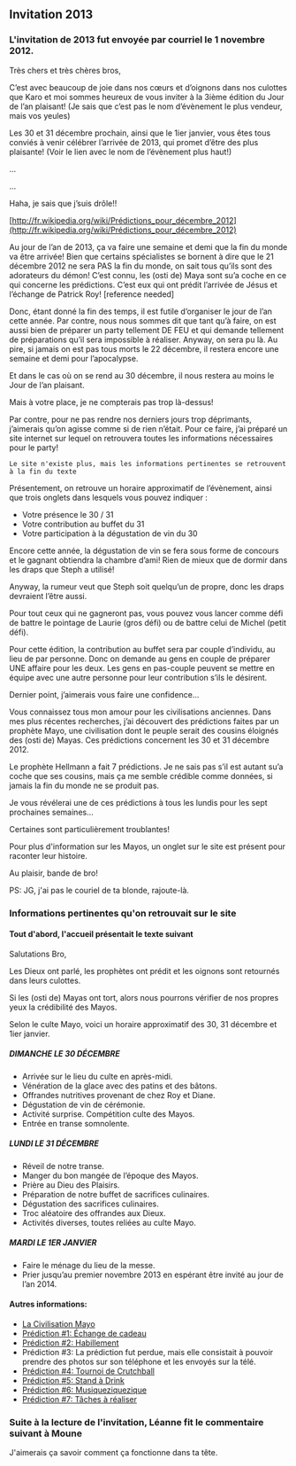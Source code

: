 ## Invitation 2013

### L'invitation de 2013 fut envoyée par courriel le 1 novembre 2012. 

Très chers et très chères bros,

C’est avec beaucoup de joie dans nos cœurs et d’oignons dans nos culottes que Karo et moi sommes heureux de vous inviter à la 3ième édition du Jour de l’an plaisant! (Je sais que c’est pas le nom d’évènement le plus vendeur, mais vos yeules)

Les 30 et 31 décembre prochain, ainsi que le 1ier janvier, vous êtes tous conviés à venir célébrer l’arrivée de 2013, qui promet d’être des plus plaisante! (Voir le lien avec le nom de l’évènement plus haut!)

…

…

Haha, je sais que j’suis drôle!!

[http://fr.wikipedia.org/wiki/Prédictions_pour_décembre_2012](http://fr.wikipedia.org/wiki/Prédictions_pour_décembre_2012)

Au jour de l’an de 2013, ça va faire une semaine et demi que la fin du monde va être arrivée! Bien que certains spécialistes se bornent à dire que le 21 décembre 2012 ne sera PAS la fin du monde, on sait tous qu’ils sont des adorateurs du démon! C’est connu, les (osti de) Maya sont su’a coche en ce qui concerne les prédictions. C’est eux qui ont prédit l’arrivée de Jésus et l’échange de Patrick Roy! [reference needed]

Donc, étant donné la fin des temps, il est futile d’organiser le jour de l’an cette année. Par contre, nous nous sommes dit que tant qu’à faire, on est aussi bien de préparer un party tellement DE FEU et qui demande tellement de préparations qu’il sera impossible à réaliser. Anyway, on sera pu là. Au pire, si jamais on est pas tous morts le 22 décembre, il restera encore une semaine et demi pour l’apocalypse.

Et dans le cas où on se rend au 30 décembre, il nous restera au moins le Jour de l’an plaisant.

Mais à votre place, je ne compterais pas trop là-dessus!

Par contre, pour ne pas rendre nos derniers jours trop déprimants, j’aimerais qu’on agisse comme si de rien n’était. Pour ce faire, j’ai préparé un site internet sur lequel on retrouvera toutes les informations nécessaires pour le party!

```
Le site n'existe plus, mais les informations pertinentes se retrouvent à la fin du texte
```

Présentement, on retrouve un horaire approximatif de l’évènement, ainsi que trois onglets dans lesquels vous pouvez indiquer :
- Votre présence le 30 / 31
- Votre contribution au buffet du 31
- Votre participation à la dégustation de vin du 30

Encore cette année, la dégustation de vin se fera sous forme de concours et le gagnant obtiendra la chambre d’ami! Rien de mieux que de dormir dans les draps que Steph a utilisé!

Anyway, la rumeur veut que Steph soit quelqu’un de propre, donc les draps devraient l’être aussi.

Pour tout ceux qui ne gagneront pas, vous pouvez vous lancer comme défi de battre le pointage de Laurie (gros défi) ou de battre celui de Michel (petit défi).

Pour cette édition, la contribution au buffet sera par couple d’individu, au lieu de par personne. Donc on demande au gens en couple de préparer UNE affaire pour les deux. Les gens en pas-couple peuvent se mettre en équipe avec une autre personne pour leur contribution s’ils le désirent.

Dernier point, j’aimerais vous faire une confidence…

Vous connaissez tous mon amour pour les civilisations anciennes. Dans mes plus récentes recherches, j’ai découvert des prédictions faites par un prophète Mayo, une civilisation dont le peuple serait des cousins éloignés des (osti de) Mayas. Ces prédictions concernent les 30 et 31 décembre 2012.

Le prophète Hellmann a fait 7 prédictions. Je ne sais pas s’il est autant su’a coche que ses cousins, mais ça me semble crédible comme données, si jamais la fin du monde ne se produit pas.

Je vous révélerai une de ces prédictions à tous les lundis pour les sept prochaines semaines…

Certaines sont particulièrement troublantes!

Pour plus d'information sur les Mayos, un onglet sur le site est présent pour raconter leur histoire.

Au plaisir, bande de bro!

PS: JG, j'ai pas le couriel de ta blonde, rajoute-là.

### Informations pertinentes qu'on retrouvait sur le site

#### Tout d'abord, l'accueil présentait le texte suivant

Salutations Bro,

Les Dieux ont parlé, les prophètes ont prédit et les oignons sont retournés dans leurs culottes.

Si les (osti de) Mayas ont tort, alors nous pourrons vérifier de nos propres yeux la crédibilité des Mayos.

Selon le culte Mayo, voici un horaire approximatif des 30, 31 décembre et 1ier janvier.

##### DIMANCHE LE 30 DÉCEMBRE

- Arrivée sur le lieu du culte en après-midi.
- Vénération de la glace avec des patins et des bâtons.
- Offrandes nutritives provenant de chez Roy et Diane.
- Dégustation de vin de cérémonie.
- Activité surprise. Compétition culte des Mayos.
- Entrée en transe somnolente.

##### LUNDI LE 31 DÉCEMBRE

- Réveil de notre transe.
- Manger du bon mangée de l’époque des Mayos.
- Prière au Dieu des Plaisirs.
- Préparation de notre buffet de sacrifices culinaires.
- Dégustation des sacrifices culinaires.
- Troc aléatoire des offrandes aux Dieux.
- Activités diverses, toutes reliées au culte Mayo.

##### MARDI LE 1ER JANVIER

- Faire le ménage du lieu de la messe.
- Prier jusqu’au premier novembre 2013 en espérant être invité au jour de l’an 2014.

#### Autres informations:
- [La Civilisation Mayo](jdl2013_civilisationmayo.md)
- [Prédiction #1: Échange de cadeau](jdl2013_prediction1.md)
- [Prédiction #2: Habillement](jdl2013_prediction2.md)
- Prédiction #3: La prédiction fut perdue, mais elle consistait à pouvoir prendre des photos sur son téléphone et les envoyés sur la télé.
- [Prédiction #4: Tournoi de Crutchball](jdl2013_prediction4.md)
- [Prédiction #5: Stand à Drink](jdl2013_prediction5.md)
- [Prédiction #6: Musiqueziquezique](jdl2013_prediction6.md)
- [Prédiction #7: Tâches à réaliser](jdl2013_prediction7.md)

### Suite à la lecture de l'invitation, Léanne fit le commentaire suivant à Moune

J'aimerais ça savoir comment ça fonctionne dans ta tête.
